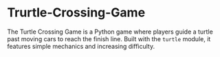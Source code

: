 # Trurtle-Crossing-Game
The Turtle Crossing Game is a Python game where players guide a turtle past moving cars to reach the finish line. Built with the `turtle` module, it features simple mechanics and increasing difficulty.
